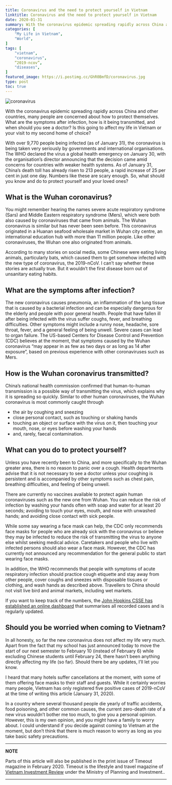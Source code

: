 ```yaml
---
title: Coronavirus and the need to protect yourself in Vietnam
linktitle: Coronavirus and the need to protect yourself in Vietnam
date: 2020-01-31
summary: With the coronavirus epidemic spreading rapidly across China and other countries, many people are concerned about how to protect themselves. What are the symptoms after infection, how is it being transmitted, and when should you see a doctor? Is this going to affect my life in Vietnam or your visit to my second home of choice?
categories: [
    "My Life in Vietnam",
	"World",
]
tags: [
    "vietnam",
    "coronavirus",
    “2019-ncov”,
    "diseases",
]
featured_image: https://i.postimg.cc/GhR0BmfD/coronavirus.jpg
type: post
toc: true
---
```

![coronavirus](https://i.postimg.cc/GhR0BmfD/coronavirus.jpg)

With the coronavirus epidemic spreading rapidly across China and other countries, many people are concerned about how to protect themselves. What are the symptoms after infection, how is it being transmitted, and when should you see a doctor? Is this going to affect my life in Vietnam or your visit to my second home of choice?

With over 9,770 people being infected (as of January 31), the coronavirus is being taken very seriously by governments and international organisations. The WHO declared the virus a global health emergency on January 30, with the organisation’s director announcing that the decision came amid concerns for countries with weaker health systems. As of January 31, China’s death toll has already risen to 213 people, a rapid increase of 25 per cent in just one day. Numbers like these are scary enough. So, what should you know and do to protect yourself and your loved ones?

## What is the Wuhan coronavirus?
You might remember hearing the names severe acute respiratory syndrome (Sars) and Middle Eastern respiratory syndrome (Mers), which were both also caused by coronaviruses that came from animals. The Wuhan coronavirus is similar but has never been seen before. This coronavirus originated in a Huanan seafood wholesale market in Wuhan city centre, an international education hub with more than 11 million people. Like other coronaviruses, the Wuhan one also originated from animals.

According to many stories on social media, some Chinese were eating living animals, particularly bats, which caused them to get somehow infected with the new type of coronavirus, the 2019-nCoV. I can’t say whether these stories are actually true. But it wouldn’t the first disease born out of unsanitary eating habits.

## What are the symptoms after infection?
The new coronavirus causes pneumonia, an inflammation of the lung tissue that is caused by a bacterial infection and can be especially dangerous for the elderly and people with poor general health. People that have fallen ill after being infected with the virus suffer coughs, fever, and breathing difficulties. Other symptoms might include a runny nose, headache, sore throat, fever, and a general feeling of being unwell. Severe cases can lead to organ failure. The US-based Centers for Disease Control and Prevention (CDC) believes at the moment, that symptoms caused by the Wuhan coronavirus “may appear in as few as two days or as long as 14 after exposure”, based on previous experience with other coronaviruses such as Mers.

## How is the Wuhan coronavirus transmitted?
China’s national health commission confirmed that human-to-human transmission is a possible way of transmitting the virus, which explains why it is spreading so quickly. Similar to other human coronaviruses, the Wuhan coronavirus is most commonly caught through

* the air by coughing and sneezing
* close personal contact, such as touching or shaking hands
* touching an object or surface with the virus on it, then touching your mouth, nose, or eyes before washing your hands
* and, rarely, faecal contamination.

## What can you do to protect yourself?
Unless you have recently been to China, and more specifically to the Wuhan greater area, there is no reason to panic over a cough. Health departments advise that it is not necessary to see a doctor unless your coughing is persistent and is accompanied by other symptoms such as chest pain, breathing difficulties, and feeling of being unwell.

There are currently no vaccines available to protect again human coronaviruses such as the new one from Wuhan. You can reduce the risk of infection by washing your hands often with soap and water for at least 20 seconds; avoiding to touch your eyes, mouth, and nose with unwashed hands; and avoiding close contact with sick people.

While some say wearing a face mask can help, the CDC only recommends face masks for people who are already sick with the coronavirus or believe they may be infected to reduce the risk of transmitting the virus to anyone else whilst seeking medical advice. Caretakers and people who live with infected persons should also wear a face mask. However, the CDC has currently not announced any recommendation for the general public to start wearing face masks.

In addition, the WHO recommends that people with symptoms of acute respiratory infection should practice cough etiquette and stay away from other people, cover coughs and sneezes with disposable tissues or clothing, and wash hands as described above. Travellers to China should not visit live bird and animal markets, including wet markets.

If you want to keep track of the numbers, the [John Hopkins CSSE has established an online dashboard] that summarises all recorded cases and is regularly updated.

## Should you be worried when coming to Vietnam?
In all honesty, so far the new coronavirus does not affect my life very much. Apart from the fact that my school has just announced today to move the start of our next semester to February 10 (instead of February 6) while excluding Chinese students until February 24, there hasn’t been anything directly affecting my life (so far). Should there be any updates, I’ll let you know.

I heard that many hotels suffer cancellations at the moment, with some of them offering face masks to their staff and guests. While it certainly worries many people, Vietnam has only registered five positive cases of 2019-nCoV at the time of writing this article (January 31, 2020).

In a country where several thousand people die yearly of traffic accidents, food poisoning, and other common causes, the current zero-death rate of a new virus wouldn’t bother me too much, to give you a personal opinion. However, this is my own opinion, and you might have a family to worry about. I could understand if you decide against coming to Vietnam at the moment, but don’t think that there is much reason to worry as long as you take basic safety precautions.

---
**NOTE**

Parts of this article will also be published in the print issue of Timeout magazine in February 2020. Timeout is the lifestyle and travel magazine of [Vietnam Investment Review] under the Ministry of Planning and Investment..

---

[John Hopkins CSSE has established an online dashboard]: https://gisanddata.maps.arcgis.com/apps/opsdashboard/index.html?fbclid=IwAR2lSzdIJp5P0oqTeP1pB_gHxqH_GQyHN0pnZA-aCg_6sQbP3MIVrP1uTck#/bda7594740fd40299423467b48e9ecf6
[Vietnam Investment Review]: https://www.vir.com.vn/
